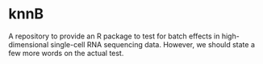 # knnB
A repository to provide an R package to test for batch effects in high-dimensional single-cell RNA sequencing data. However, we should state a few more words on the actual test.
